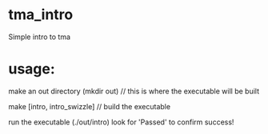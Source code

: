 # tma_intro
Simple intro to tma

# usage:
make an out directory (mkdir out) // this is where the executable will be built

make [intro, intro_swizzle]  // build the executable

run the executable (./out/intro)
look for 'Passed' to confirm success!
